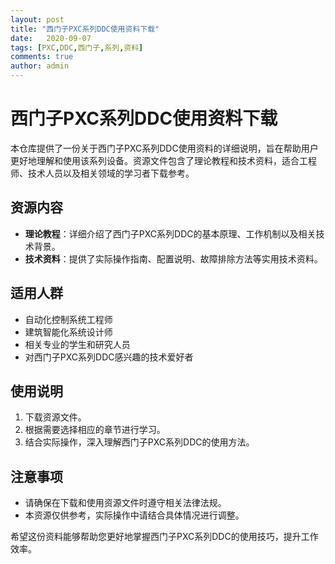 ```yaml
---
layout: post
title: "西门子PXC系列DDC使用资料下载"
date:   2020-09-07
tags: [PXC,DDC,西门子,系列,资料]
comments: true
author: admin
---
```

# 西门子PXC系列DDC使用资料下载

本仓库提供了一份关于西门子PXC系列DDC使用资料的详细说明，旨在帮助用户更好地理解和使用该系列设备。资源文件包含了理论教程和技术资料，适合工程师、技术人员以及相关领域的学习者下载参考。

## 资源内容

- **理论教程**：详细介绍了西门子PXC系列DDC的基本原理、工作机制以及相关技术背景。
- **技术资料**：提供了实际操作指南、配置说明、故障排除方法等实用技术资料。

## 适用人群

- 自动化控制系统工程师
- 建筑智能化系统设计师
- 相关专业的学生和研究人员
- 对西门子PXC系列DDC感兴趣的技术爱好者

## 使用说明

1. 下载资源文件。
2. 根据需要选择相应的章节进行学习。
3. 结合实际操作，深入理解西门子PXC系列DDC的使用方法。

## 注意事项

- 请确保在下载和使用资源文件时遵守相关法律法规。
- 本资源仅供参考，实际操作中请结合具体情况进行调整。

希望这份资料能够帮助您更好地掌握西门子PXC系列DDC的使用技巧，提升工作效率。